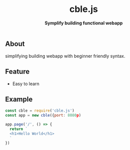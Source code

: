 <center>
<h1>cble.js</h1>
<b>Symplify building functional webapp</b>
</center><br>

## About
simplifying building webapp with beginner friendly syntax.

## Feature
- Easy to learn

## Example
```js
const cble = require('cble.js')
const app = new cble({port: 8080p)

app.page('/', () => {
  return `
  <h1>Hello World</h1>
  `
})
```

